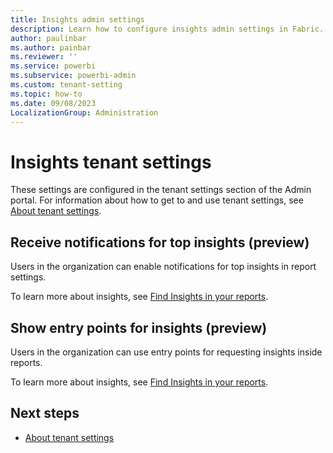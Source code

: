 ```yaml
---
title: Insights admin settings
description: Learn how to configure insights admin settings in Fabric.
author: paulinbar
ms.author: painbar
ms.reviewer: ''
ms.service: powerbi
ms.subservice: powerbi-admin
ms.custom: tenant-setting
ms.topic: how-to
ms.date: 09/08/2023
LocalizationGroup: Administration
---
```


# Insights tenant settings

These settings are configured in the tenant settings section of the Admin portal. For information about how to get to and use tenant settings, see [About tenant settings](tenant-settings-index.md).

## Receive notifications for top insights (preview)

Users in the organization can enable notifications for top insights in report settings.

To learn more about insights, see [Find Insights in your reports](/power-bi/create-reports/insights).

## Show entry points for insights (preview)

Users in the organization can use entry points for requesting insights inside reports.

To learn more about insights, see [Find Insights in your reports](/power-bi/create-reports/insights).

## Next steps

* [About tenant settings](tenant-settings-index.md)